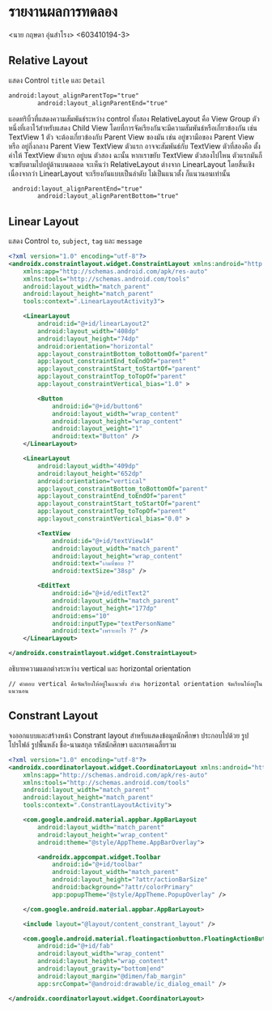 # รายงานผลการทดลอง

<นาย กฤษดา อุ่นสำโรง> <603410194-3>

## Relative Layout

แสดง Control `title` และ `Detail`

```xml
android:layout_alignParentTop="true"
        android:layout_alignParentEnd="true"
```

แอดทริบิ้วที่แสดงความสัมพันธ์ระหว่าง control ทั้งสอง
    RelativeLayout คือ View Group ตัวหนึ่งที่เอาไว้สำหรับแสดง Child View โดยที่การจัดเรียงกันจะมีความสัมพันธ์หรือเกี่ยวข้องกัน เช่น
TextView 1 ตัว จะต้องเกี่ยวข้องกับ Parent View ของมัน เช่น อยู่ขวามือของ Parent View หรือ อยู่กึ่งกลาง Parent View
TextView ตัวแรก อาจจะสัมพันธ์กับ TextView ตัวที่สองคือ ตั้งค่าให้ TextView ตัวแรก อยู่บน ตัวสอง ฉะนั้น หากเราขยับ TextView ตัวสองไปไหน ตัวแรกมันก็จะขยับตามไปอยู่ด้านบนตลอด
จะเห็นว่า RelativeLayout ต่างจาก LinearLayout โดยสิ้นเชิง เนื่องจากว่า LinearLayout จะเรียงกันแบบเป็นลำดับ ไม่เป็นแนวตั้ง ก็แนวนอนเท่านั้น

```xml
 android:layout_alignParentEnd="true"
        android:layout_alignParentBottom="true"
```

## Linear Layout

แสดง Control `to`, `subject`, `tag` และ `message`

```xml
<?xml version="1.0" encoding="utf-8"?>
<androidx.constraintlayout.widget.ConstraintLayout xmlns:android="http://schemas.android.com/apk/res/android"
    xmlns:app="http://schemas.android.com/apk/res-auto"
    xmlns:tools="http://schemas.android.com/tools"
    android:layout_width="match_parent"
    android:layout_height="match_parent"
    tools:context=".LinearLayoutActivity3">

    <LinearLayout
        android:id="@+id/linearLayout2"
        android:layout_width="408dp"
        android:layout_height="74dp"
        android:orientation="horizontal"
        app:layout_constraintBottom_toBottomOf="parent"
        app:layout_constraintEnd_toEndOf="parent"
        app:layout_constraintStart_toStartOf="parent"
        app:layout_constraintTop_toTopOf="parent"
        app:layout_constraintVertical_bias="1.0" >

        <Button
            android:id="@+id/button6"
            android:layout_width="wrap_content"
            android:layout_height="wrap_content"
            android:layout_weight="1"
            android:text="Button" />
    </LinearLayout>

    <LinearLayout
        android:layout_width="409dp"
        android:layout_height="652dp"
        android:orientation="vertical"
        app:layout_constraintBottom_toBottomOf="parent"
        app:layout_constraintEnd_toEndOf="parent"
        app:layout_constraintStart_toStartOf="parent"
        app:layout_constraintTop_toTopOf="parent"
        app:layout_constraintVertical_bias="0.0" >

        <TextView
            android:id="@+id/textView14"
            android:layout_width="match_parent"
            android:layout_height="wrap_content"
            android:text="เกมที่ชอบ ?"
            android:textSize="38sp" />

        <EditText
            android:id="@+id/editText2"
            android:layout_width="match_parent"
            android:layout_height="177dp"
            android:ems="10"
            android:inputType="textPersonName"
            android:text="เพราะอะไร ?" />
    </LinearLayout>

</androidx.constraintlayout.widget.ConstraintLayout>
```
อธิบายความแตกต่างระหว่าง vertical และ horizontal orientation

```
// คำตอบ vertical คือจัดเรียงให้อยู่ในเเนวตั้ง ส่วน horizontal orientation จัดเรียนให้อยู่ในแนวนอน
```

## Constrant Layout

จงออกแบบและสร้างหน้า Constrant layout สำหรับแสดงข้อมูลนักศึกษา ประกอบไปด้วย รูปโปรไฟล์ รูปพื้นหลัง ชื่อ-นามสกุล รหัสนักศึกษา และเกรดเฉลี่ยรวม

```xml
<?xml version="1.0" encoding="utf-8"?>
<androidx.coordinatorlayout.widget.CoordinatorLayout xmlns:android="http://schemas.android.com/apk/res/android"
    xmlns:app="http://schemas.android.com/apk/res-auto"
    xmlns:tools="http://schemas.android.com/tools"
    android:layout_width="match_parent"
    android:layout_height="match_parent"
    tools:context=".ConstrantLayoutActivity">

    <com.google.android.material.appbar.AppBarLayout
        android:layout_width="match_parent"
        android:layout_height="wrap_content"
        android:theme="@style/AppTheme.AppBarOverlay">

        <androidx.appcompat.widget.Toolbar
            android:id="@+id/toolbar"
            android:layout_width="match_parent"
            android:layout_height="?attr/actionBarSize"
            android:background="?attr/colorPrimary"
            app:popupTheme="@style/AppTheme.PopupOverlay" />

    </com.google.android.material.appbar.AppBarLayout>

    <include layout="@layout/content_constrant_layout" />

    <com.google.android.material.floatingactionbutton.FloatingActionButton
        android:id="@+id/fab"
        android:layout_width="wrap_content"
        android:layout_height="wrap_content"
        android:layout_gravity="bottom|end"
        android:layout_margin="@dimen/fab_margin"
        app:srcCompat="@android:drawable/ic_dialog_email" />

</androidx.coordinatorlayout.widget.CoordinatorLayout>
```
